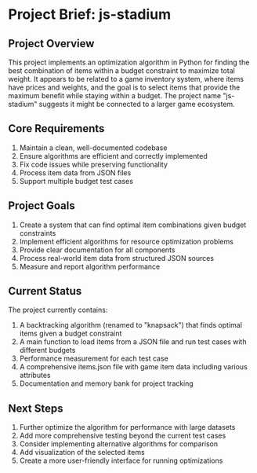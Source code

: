 # Project Brief: js-stadium

## Project Overview
This project implements an optimization algorithm in Python for finding the best combination of items within a budget constraint to maximize total weight. It appears to be related to a game inventory system, where items have prices and weights, and the goal is to select items that provide the maximum benefit while staying within a budget. The project name "js-stadium" suggests it might be connected to a larger game ecosystem.

## Core Requirements
1. Maintain a clean, well-documented codebase
2. Ensure algorithms are efficient and correctly implemented
3. Fix code issues while preserving functionality
4. Process item data from JSON files
5. Support multiple budget test cases

## Project Goals
1. Create a system that can find optimal item combinations given budget constraints
2. Implement efficient algorithms for resource optimization problems
3. Provide clear documentation for all components
4. Process real-world item data from structured JSON sources
5. Measure and report algorithm performance

## Current Status
The project currently contains:
1. A backtracking algorithm (renamed to "knapsack") that finds optimal items given a budget constraint
2. A main function to load items from a JSON file and run test cases with different budgets
3. Performance measurement for each test case
4. A comprehensive items.json file with game item data including various attributes
5. Documentation and memory bank for project tracking

## Next Steps
1. Further optimize the algorithm for performance with large datasets
2. Add more comprehensive testing beyond the current test cases
3. Consider implementing alternative algorithms for comparison
4. Add visualization of the selected items
5. Create a more user-friendly interface for running optimizations 